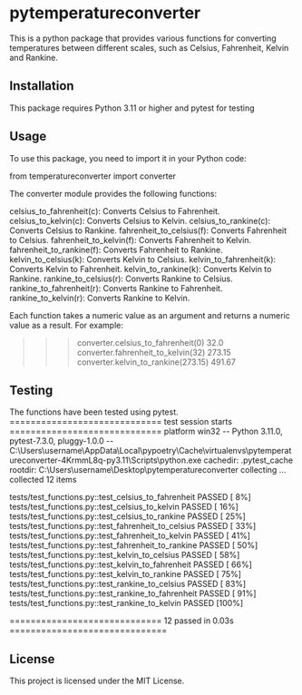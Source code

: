 #	pytemperatureconverter

This is a python package that provides various functions for converting temperatures between different scales, such as Celsius, Fahrenheit, Kelvin and Rankine.

##	Installation

This package requires Python 3.11 or higher and pytest for testing

##	Usage
To use this package, you need to import it in your Python code:

from temperatureconverter import converter

The converter module provides the following functions:

celsius_to_fahrenheit(c): Converts Celsius to Fahrenheit.
celsius_to_kelvin(c): Converts Celsius to Kelvin.
celsius_to_rankine(c): Converts Celsius to Rankine.
fahrenheit_to_celsius(f): Converts Fahrenheit to Celsius.
fahrenheit_to_kelvin(f): Converts Fahrenheit to Kelvin.
fahrenheit_to_rankine(f): Converts Fahrenheit to Rankine.
kelvin_to_celsius(k): Converts Kelvin to Celsius.
kelvin_to_fahrenheit(k): Converts Kelvin to Fahrenheit.
kelvin_to_rankine(k): Converts Kelvin to Rankine.
rankine_to_celsius(r): Converts Rankine to Celsius.
rankine_to_fahrenheit(r): Converts Rankine to Fahrenheit.
rankine_to_kelvin(r): Converts Rankine to Kelvin.

Each function takes a numeric value as an argument and returns a numeric value as a result. For example:

>>> converter.celsius_to_fahrenheit(0)
32.0
>>> converter.fahrenheit_to_kelvin(32)
273.15
>>> converter.kelvin_to_rankine(273.15)
491.67
## Testing

The functions have been tested using pytest.
============================= test session starts =============================
platform win32 -- Python 3.11.0, pytest-7.3.0, pluggy-1.0.0 -- C:\Users\username\AppData\Local\pypoetry\Cache\virtualenvs\pytemperatureconverter-4KrmmL8q-py3.11\Scripts\python.exe
cachedir: .pytest_cache
rootdir: C:\Users\username\Desktop\pytemperatureconverter
collecting ... collected 12 items

tests/test_functions.py::test_celsius_to_fahrenheit PASSED               [  8%]
tests/test_functions.py::test_celsius_to_kelvin PASSED                   [ 16%]
tests/test_functions.py::test_celsius_to_rankine PASSED                  [ 25%]
tests/test_functions.py::test_fahrenheit_to_celsius PASSED               [ 33%]
tests/test_functions.py::test_fahrenheit_to_kelvin PASSED                [ 41%]
tests/test_functions.py::test_fahrenheit_to_rankine PASSED               [ 50%]
tests/test_functions.py::test_kelvin_to_celsius PASSED                   [ 58%]
tests/test_functions.py::test_kelvin_to_fahrenheit PASSED                [ 66%]
tests/test_functions.py::test_kelvin_to_rankine PASSED                   [ 75%]
tests/test_functions.py::test_rankine_to_celsius PASSED                  [ 83%]
tests/test_functions.py::test_rankine_to_fahrenheit PASSED               [ 91%]
tests/test_functions.py::test_rankine_to_kelvin PASSED                   [100%]

============================= 12 passed in 0.03s ==============================

##	License
This project is licensed under the MIT License.